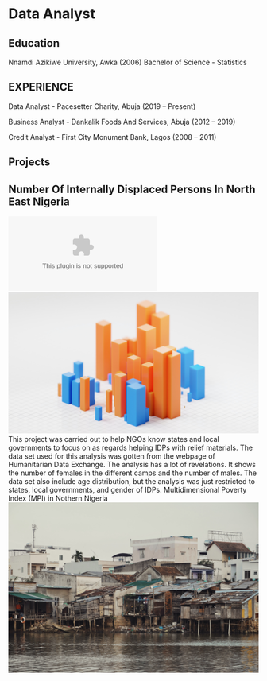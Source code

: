 # Data Analyst

## Education
Nnamdi Azikiwe University, Awka	      (2006)
Bachelor of Science - Statistics

## EXPERIENCE
Data Analyst - Pacesetter Charity, Abuja                (2019 – Present)

Business Analyst - Dankalik Foods And Services, Abuja      (2012 – 2019)

Credit Analyst - First City Monument Bank, Lagos	        (2008 – 2011)


## Projects
## Number Of Internally Displaced Persons In North East Nigeria
![Publicatiob](/Excel/Data-Analytics-Project.pptx)
![](/Images/nick-brunner-5dgXQJ7ezuU-unsplash.jpg)
This project was carried out to help NGOs know states and local governments to focus on as regards helping IDPs with relief materials.
The data set used for this analysis was gotten from the webpage of Humanitarian Data Exchange. 
The analysis has a lot of revelations. It shows the number of females in the different camps and the number of males. 
The data set also include age distribution, but the analysis was just restricted to states, local governments, and gender of IDPs.
Multidimensional Poverty Index (MPI) in Nothern Nigeria
![](/Images/jordan-opel-3VLHF9b9Plg-unsplash.jpg)
